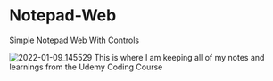 # Notepad-Web
Simple Notepad Web With Controls

![2022-01-09_145529](https://user-images.githubusercontent.com/72635460/148704571-10a44e85-d722-4421-93e7-2a469015d120.png)
This is where I am keeping all of my notes and learnings from the Udemy Coding Course
